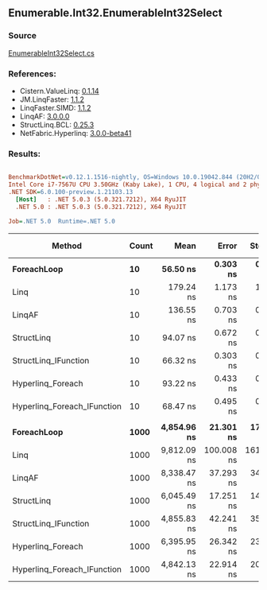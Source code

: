 ﻿## Enumerable.Int32.EnumerableInt32Select

### Source
[EnumerableInt32Select.cs](../LinqBenchmarks/Enumerable/Int32/EnumerableInt32Select.cs)

### References:
- Cistern.ValueLinq: [0.1.14](https://www.nuget.org/packages/Cistern.ValueLinq/0.1.14)
- JM.LinqFaster: [1.1.2](https://www.nuget.org/packages/JM.LinqFaster/1.1.2)
- LinqFaster.SIMD: [1.1.2](https://www.nuget.org/packages/LinqFaster.SIMD/1.0.3)
- LinqAF: [3.0.0.0](https://www.nuget.org/packages/LinqAF/3.0.0.0)
- StructLinq.BCL: [0.25.3](https://www.nuget.org/packages/StructLinq.BCL/0.25.3)
- NetFabric.Hyperlinq: [3.0.0-beta41](https://www.nuget.org/packages/NetFabric.Hyperlinq/3.0.0-beta41)

### Results:
``` ini

BenchmarkDotNet=v0.12.1.1516-nightly, OS=Windows 10.0.19042.844 (20H2/October2020Update)
Intel Core i7-7567U CPU 3.50GHz (Kaby Lake), 1 CPU, 4 logical and 2 physical cores
.NET SDK=6.0.100-preview.1.21103.13
  [Host]   : .NET 5.0.3 (5.0.321.7212), X64 RyuJIT
  .NET 5.0 : .NET 5.0.3 (5.0.321.7212), X64 RyuJIT

Job=.NET 5.0  Runtime=.NET 5.0  

```
|                      Method | Count |        Mean |      Error |     StdDev | Ratio | RatioSD |  Gen 0 | Gen 1 | Gen 2 | Allocated |
|---------------------------- |------ |------------:|-----------:|-----------:|------:|--------:|-------:|------:|------:|----------:|
|                 **ForeachLoop** |    **10** |    **56.50 ns** |   **0.303 ns** |   **0.269 ns** |  **1.00** |    **0.00** | **0.0191** |     **-** |     **-** |      **40 B** |
|                        Linq |    10 |   179.24 ns |   1.173 ns |   1.040 ns |  3.17 |    0.02 | 0.0458 |     - |     - |      96 B |
|                      LinqAF |    10 |   136.55 ns |   0.703 ns |   0.549 ns |  2.41 |    0.02 | 0.0191 |     - |     - |      40 B |
|                  StructLinq |    10 |    94.07 ns |   0.672 ns |   0.596 ns |  1.66 |    0.01 | 0.0305 |     - |     - |      64 B |
|        StructLinq_IFunction |    10 |    66.32 ns |   0.303 ns |   0.253 ns |  1.17 |    0.01 | 0.0191 |     - |     - |      40 B |
|           Hyperlinq_Foreach |    10 |    93.22 ns |   0.433 ns |   0.405 ns |  1.65 |    0.01 | 0.0191 |     - |     - |      40 B |
| Hyperlinq_Foreach_IFunction |    10 |    68.47 ns |   0.495 ns |   0.439 ns |  1.21 |    0.01 | 0.0191 |     - |     - |      40 B |
|                             |       |             |            |            |       |         |        |       |       |           |
|                 **ForeachLoop** |  **1000** | **4,854.96 ns** |  **21.301 ns** |  **17.787 ns** |  **1.00** |    **0.00** | **0.0153** |     **-** |     **-** |      **40 B** |
|                        Linq |  1000 | 9,812.09 ns | 100.008 ns | 161.495 ns |  2.04 |    0.05 | 0.0458 |     - |     - |      96 B |
|                      LinqAF |  1000 | 8,338.47 ns |  37.293 ns |  34.884 ns |  1.72 |    0.01 | 0.0153 |     - |     - |      40 B |
|                  StructLinq |  1000 | 6,045.49 ns |  17.251 ns |  14.405 ns |  1.25 |    0.00 | 0.0305 |     - |     - |      64 B |
|        StructLinq_IFunction |  1000 | 4,855.83 ns |  42.241 ns |  35.273 ns |  1.00 |    0.01 | 0.0153 |     - |     - |      40 B |
|           Hyperlinq_Foreach |  1000 | 6,395.95 ns |  26.342 ns |  23.352 ns |  1.32 |    0.01 | 0.0153 |     - |     - |      40 B |
| Hyperlinq_Foreach_IFunction |  1000 | 4,842.13 ns |  22.914 ns |  20.313 ns |  1.00 |    0.00 | 0.0153 |     - |     - |      40 B |
